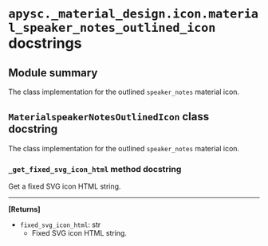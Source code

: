 # `apysc._material_design.icon.material_speaker_notes_outlined_icon` docstrings

## Module summary

The class implementation for the outlined `speaker_notes` material icon.

## `MaterialspeakerNotesOutlinedIcon` class docstring

The class implementation for the outlined `speaker_notes` material icon.

### `_get_fixed_svg_icon_html` method docstring

Get a fixed SVG icon HTML string.<hr>

**[Returns]**

- `fixed_svg_icon_html`: str
  - Fixed SVG icon HTML string.
